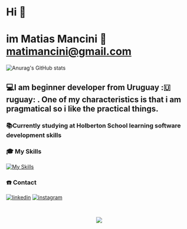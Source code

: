 # Hi 👋 
# im Matias Mancini 📧 matimancini@gmail.com 

![Anurag's GitHub stats](https://github-readme-stats.vercel.app/api?username=EMME-ESSE&show_icons=true&theme=gruvbox)
## 💻I am beginner developer from Uruguay :🇺ruguay: . One of my characteristics is that i am pragmatical so i like the practical things.

### 📚Currently studying at Holberton School learning software development skills

### :mortar_board: My Skills

[![My Skills](https://skills.thijs.gg/icons?i=js,html,css,java-dark,c,python-dark&theme=dark)](https://skills.thijs.gg)

### ☎️ Contact

[![linkedin](https://user-images.githubusercontent.com/17550413/211963098-8cc3503d-a03b-476d-815c-3abd341815c3.png)](https://www.linkedin.com/in/matias-mancini-35aa10261/)
[![instagram](https://user-images.githubusercontent.com/17550413/211963091-1ae45252-3913-460c-975e-6a32d2375fc1.png)](https://www.instagram.com/matias_emme/)



</br>
  
<p align="center" color ="white">  <img align="center" src="https://profile-counter.glitch.me/EMME-ESSE/count.svg" /></p>

